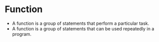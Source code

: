 # Function 
* A function is a group of statements that perform a particular task. 
* A function is a group of statements that can be used repeatedly in a program. 